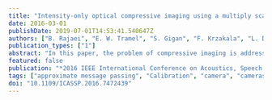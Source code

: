 ```yaml
---
title: "Intensity-only optical compressive imaging using a multiply scattering material and a double phase retrieval approach"
date: 2016-03-01
publishDate: 2019-07-01T14:53:41.540647Z
authors: ["B. Rajaei", "E. W. Tramel", "S. Gigan", "F. Krzakala", "L. Daudet"]
publication_types: ["1"]
abstract: "In this paper, the problem of compressive imaging is addressed using natural randomization by means of a multiply scattering medium. To utilize the medium in this way, its corresponding transmission matrix must be estimated. For calibration purposes, we use a digital micromirror device (DMD) as a simple, cheap, and high-resolution binary intensity modulator. We propose a phase retrieval algorithm which is well adapted to intensity-only measurements on the camera, and to the input binary intensity patterns, both to estimate the complex transmission matrix as well as image reconstruction. We demonstrate promising experimental results for the proposed double phase retrieval algorithm using the MNIST dataset of handwritten digits as example images."
featured: false
publication: "*2016 IEEE International Conference on Acoustics, Speech and Signal Processing (ICASSP)*"
tags: ["approximate message passing", "Calibration", "camera", "cameras", "Cameras", "complex transmission matrix estimation", "compressed sensing", "digital micromirror device", "DMD", "double phase retrieval approach", "handwritten digits", "high-resolution binary intensity modulator", "image reconstruction", "Image reconstruction", "image resolution", "image retrieval", "input binary intensity patterns", "intensity modulation", "intensity-only measurements", "intensity-only optical compressive imaging", "matrix algebra", "micromirrors", "MNIST dataset", "multiply scattering material", "natural randomization", "optical information processing", "optical sensors", "Optical sensors", "Phase measurement", "Scattering"]
doi: "10.1109/ICASSP.2016.7472439"
---
```


